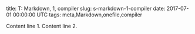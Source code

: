 title: T: Markdown, 1, compiler
slug: s-markdown-1-compiler
date: 2017-07-01 00:00:00 UTC
tags: meta,Markdown,onefile,compiler

Content line 1.
Content line 2.
